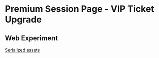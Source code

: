 # Premium Session Page - VIP Ticket Upgrade

## Web Experiment

[Serialized assets](/demo/experience/personalize/experiments/web/Premium%20Session%20Page%20-%20VIP%20Ticket%20Upgrade)
